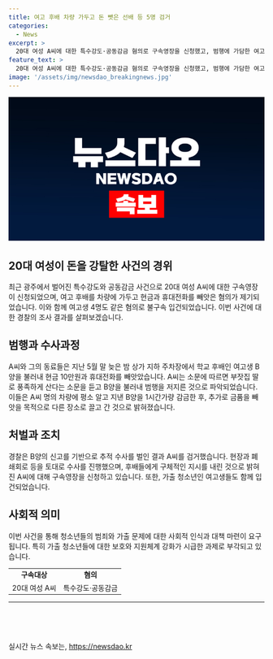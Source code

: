 ```yaml
---
title: 여고 후배 차량 가두고 돈 뺏은 선배 등 5명 검거
categories:
  - News
excerpt: >
  20대 여성 A씨에 대한 특수강도·공동감금 혐의로 구속영장을 신청했고, 범행에 가담한 여고생 4명을 불구속 입건했다. A씨 등은 후배인 B양을 차량에 가두고 현금 10만원과 휴대전화를 강취한 혐의로 조사 중이다. A씨는 부잣집 딸로 알려진 B양을 불러내 범행을 저지른 것으로 알려졌으며, 가출 청소년도 가담한 것으로 확인됐다. A씨를 검거한 경찰은 후배들에게 구체적인 지시를 내렸다고 밝히며 조사를 진행 중이다.
feature_text: >
  20대 여성 A씨에 대한 특수강도·공동감금 혐의로 구속영장을 신청했고, 범행에 가담한 여고생 4명을 불구속 입건했다. A씨 등은 후배인 B양을 차량에 가두고 현금 10만원과 휴대전화를 강취한 혐의로 조사 중이다. A씨는 부잣집 딸로 알려진 B양을 불러내 범행을 저지른 것으로 알려졌으며, 가출 청소년도 가담한 것으로 확인됐다. A씨를 검거한 경찰은 후배들에게 구체적인 지시를 내렸다고 밝히며 조사를 진행 중이다.
image: '/assets/img/newsdao_breakingnews.jpg'
---
```


<p><img src="/assets/img/newsdao_breakingnews.jpg" alt="firstkoreanews 속보" /></p>

<h2>20대 여성이 돈을 강탈한 사건의 경위</h2>

<p data-ke-size="size16">최근 광주에서 벌어진 특수강도와 공동감금 사건으로 20대 여성 A씨에 대한 구속영장이 신청되었으며, 여고 후배를 차량에 가두고 현금과 휴대전화를 빼앗은 혐의가 제기되었습니다. 이와 함께 여고생 4명도 같은 혐의로 불구속 입건되었습니다. 이번 사건에 대한 경찰의 조사 결과를 살펴보겠습니다.</p>

<h2>범행과 수사과정</h2>

<p data-ke-size="size16">A씨와 그의 동료들은 지난 5월 말 늦은 밤 상가 지하 주차장에서 학교 후배인 여고생 B양을 불러내 현금 10만원과 휴대전화를 빼앗았습니다. A씨는 소문에 따르면 부잣집 딸로 풍족하게 산다는 소문을 듣고 B양을 불러내 범행을 저지른 것으로 파악되었습니다. 이들은 A씨 명의 차량에 평소 알고 지낸 B양을 1시간가량 감금한 후, 추가로 금품을 빼앗을 목적으로 다른 장소로 끌고 간 것으로 밝혀졌습니다.</p>

<h2>처벌과 조치</h2>

<p data-ke-size="size16">경찰은 B양의 신고를 기반으로 추적 수사를 벌인 결과 A씨를 검거했습니다. 현장과 폐쇄회로 등을 토대로 수사를 진행했으며, 후배들에게 구체적인 지시를 내린 것으로 밝혀진 A씨에 대해 구속영장을 신청하고 있습니다. 또한, 가출 청소년인 여고생들도 함께 입건되었습니다.</p>

<h2>사회적 의미</h2>

<p data-ke-size="size16">이번 사건을 통해 청소년들의 범죄와 가출 문제에 대한 사회적 인식과 대책 마련이 요구됩니다. 특히 가출 청소년들에 대한 보호와 지원체계 강화가 시급한 과제로 부각되고 있습니다.</p>

<table>
    <tbody>
        <tr>
            <td style="text-align: center; height: 17px;"><b>구속대상</b></td>
            <td style="text-align: center; height: 17px;"><b>혐의</b></td>
        </tr>
        <tr>
            <td style="text-align: center; height: 17px;">20대 여성 A씨</td>
            <td style="text-align: center; height: 17px;">특수강도·공동감금</td>
        </tr>
    </tbody>
</table>

<hr>

<p data-ke-size="size16">&nbsp;</p>

<p data-ke-size="size16">&nbsp;</p>
실시간 뉴스 속보는, <a href="https://newsdao.kr" rel="dofollow">https://newsdao.kr</a>


